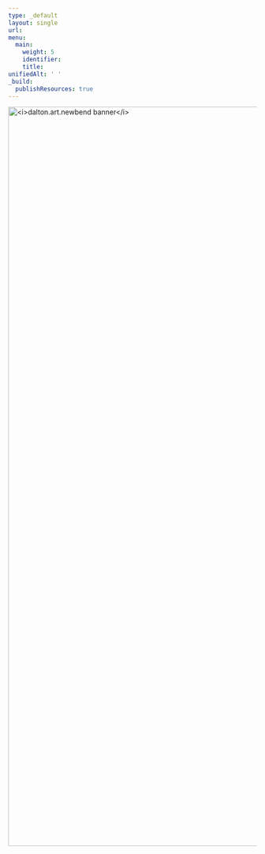 ```yaml
---
type: _default
layout: single
url:
menu:
  main:
    weight: 5
    identifier:
    title:
unifiedAlt: ' '
_build:
  publishResources: true
---
```

<img class="img-banner" src="banner.png" width= "1500" alt="<i>dalton.art.newbend banner</i>" />
